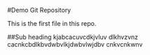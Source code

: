#Demo Git Repository

This is the first file in this repo.

##Sub heading
kjabcacuvcdkjvluv dlkhvzvnz
cacnkcbdlkbvdwbvlkjdwbvlwjdbv
cnkvcnkwnv